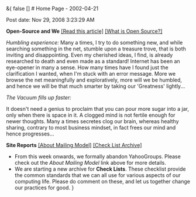 &{<nil> false <nil> <nil> [] <nil> <nil> <nil> <nil> # Home Page - 2002-04-21

Post date: Nov 29, 2008 3:23:29 AM

**Open-Source and We** [[Read this article]](Open-Source%20and%20We.html) [[What is Open Source?]](What%20is%20Open%20Source%20Movement.html)

_Humbling experience:_ Many a times, I try to do something new, and while searching something in the net, stumble upon a treasure trove, that is both inviting and disappointing. Even my cherished ideas, I find, is already researched to death and even made as a standard! Internet has been an eye-opener in many a sense. How many times have I found just the clarification I wanted, when I'm stuck with an error message. More we browse the net meaningfully and exploratively, more will we be humbled, and hence we will be that much smarter by taking our 'Greatness' lightly...

_The Vacuum fills up faster:_

It doesn't need a genius to proclaim that you can pour more sugar into a jar, only when there is space in it. A clogged mind is not fertile enough for newer thoughts. Many a times secretes clog our brain, whereas healthy sharing, contrary to most business mindset, in fact frees our mind and hence progresses...

**Site Reports** [[About Mailing Model]](About%20Us.html) [[Check List Archive]](Check%20List%20Archive.html)

- From this week onwards, we formally abandon YahooGroups. Please check out the _About Mailing Model_ link above for more details.
- We are starting a new archive for **Check Lists**. These checklist provide the common standards that we can all use for various aspects of our computing life. Please do comment on these, and let us together change our practices for good.
}
